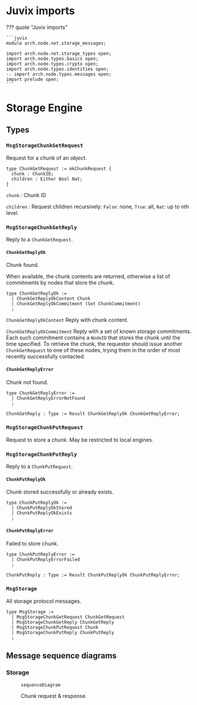 # Juvix imports

??? quote "Juvix imports"

    ```juvix
    module arch.node.net.storage_messages;

    import arch.node.net.storage_types open;
    import arch.node.types.basics open;
    import arch.node.types.crypto open;
    import arch.node.types.identities open;
    -- import arch.node.types.messages open;
    import prelude open;
    ```

# Storage Engine

## Types

### `MsgStorageChunkGetRequest`

Request for a *chunk* of an *object*.

```juvix
type ChunkGetRequest := mkChunkRequest {
  chunk : ChunkID;
  children : Either Bool Nat;
}
```

`chunk`
: Chunk ID

`children`
: Request children recursively:
  `False`: none, `True`: all, `Nat`: up to nth level.

### `MsgStorageChunkGetReply`

Reply to a `ChunkGetRequest`.

#### `ChunkGetReplyOk`

Chunk found.

When available, the chunk contents are returned,
otherwise a list of commitments by nodes that store the chunk.

```juvix
type ChunkGetReplyOk :=
  | ChunkGetReplyOkContent Chunk
  | ChunkGetReplyOkCommitment (Set ChunkCommitment)
  ;
```

`ChunkGetReplyOkContent`
Reply with chunk content.

`ChunkGetReplyOkCommitment`
Reply with a set of known storage commitments.
Each such commitment contains a `NodeID` that stores the chunk until the time specified.
To retrieve the chunk, the requestor should issue another `ChunkGetRequest` to one of these nodes,
trying them in the order of most recently successfully contacted.

#### `ChunkGetReplyError`

Chunk not found.

```juvix
type ChunkGetReplyError :=
  | ChunkGetReplyErrorNotFound
  ;
```

```juvix
ChunkGetReply : Type := Result ChunkGetReplyOk ChunkGetReplyError;
```

### `MsgStorageChunkPutRequest`

Request to store a chunk.
May be restricted to local engines.

### `MsgStorageChunkPutReply`

Reply to a `ChunkPutRequest`.

#### `ChunkPutReplyOk`

Chunk stored successfully or already exists.

```juvix
type ChunkPutReplyOk :=
  | ChunkPutReplyOkStored
  | ChunkPutReplyOkExists
  ;
```

#### `ChunkPutReplyError`

Failed to store chunk.

```juvix
type ChunkPutReplyError :=
  | ChunkPutReplyErrorFailed
  ;
```

```juvix
ChunkPutReply : Type := Result ChunkPutReplyOk ChunkPutReplyError;
```

### `MsgStorage`

All storage protocol messages.

```juvix
type MsgStorage :=
  | MsgStorageChunkGetRequest ChunkGetRequest
  | MsgStorageChunkGetReply ChunkGetReply
  | MsgStorageChunkPutRequest Chunk
  | MsgStorageChunkPutReply ChunkPutReply
  ;
```

## Message sequence diagrams

### Storage

<!-- --8<-- [start:message-sequence-diagram] -->
<figure markdown="span">

```mermaid
sequenceDiagram
```

<figcaption markdown="span">
Chunk request & response.
</figcaption>
</figure>
<!-- --8<-- [end:message-sequence-diagram] -->
